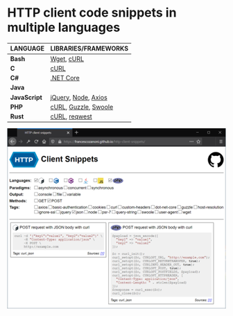 # HTTP client code snippets in multiple languages

| LANGUAGE       | LIBRARIES/FRAMEWORKS                                                                                                         |
| -------------- | ---------------------------------------------------------------------------------------------------------------------------- |
| **Bash**       | [Wget](https://www.gnu.org/software/wget), [cURL](https://curl.haxx.se)                                                      |
| **C**          | [cURL](https://curl.haxx.se/libcurl/c)                                                                                       |
| **C#**         | [.NET Core](https://dotnet.microsoft.com)                                                                                    |
| **Java**       |                                                                                                                              |
| **JavaScript** | [jQuery](https://jquery.com), [Node](https://nodejs.org), [Axios](https://github.com/axios/axios)                            |
| **PHP**        | [cURL](https://www.php.net/manual/en/book.curl.php), [Guzzle](http://docs.guzzlephp.org), [Swoole](https://www.swoole.co.uk) |
| **Rust**       | [cURL](https://docs.rs/curl/0.5.0/curl), [reqwest](https://docs.rs/reqwest)                                                  |

![Screenshot](/assets/screenshot.png)